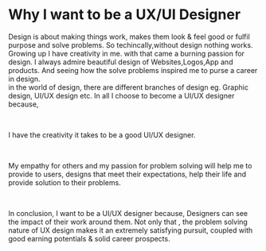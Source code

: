 <!DOCTYPE html>
<html lang="en">
<head>
	<h1>Why I want to be a UX/UI Designer</h1>
</head>
<body>
      <p>Design is about making things work, makes them look & feel good or fulfil purpose and solve problems. So techincally,without design nothing works.<br>Growing up I have creativity in me. with that came a burning passion for design. I always admire beautiful design of Websites,Logos,App and products. And seeing how the solve problems inspired me to purse a career in design.<br>in the world of design, there are different branches of design eg. Graphic design, UI/UX design etc. In all I choose to become a UI/UX designer because,</p><br>  
          <p> I have the creativity it takes to be a good UI/UX designer. </p><br>
          <p>My empathy for others and my passion for problem solving will help me to provide to users, designs that meet their expectations, help their life and provide solution to their problems. </p><br> 
          <p>In conclusion, I want to be a UI/UX designer because, Designers can see the impact of their work around them. Not only that , the problem solving nature of UX design makes it an extremely satisfying pursuit, coupled with good earning potentials & solid career prospects.</p>
</body>
</html>
